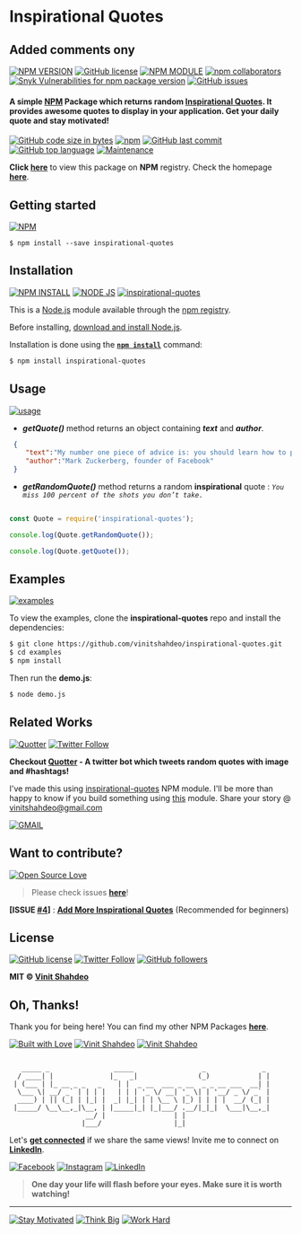 # Inspirational Quotes
## Added comments ony

[![NPM VERSION](http://img.shields.io/npm/v/inspirational-quotes.svg?style=flat&logo=npm)](https://www.npmjs.org/package/inspirational-quotes) [![GitHub license](https://img.shields.io/github/license/vinitshahdeo/inspirational-quotes.svg?style=flat&logo=github)](https://github.com/vinitshahdeo/inspirational-quotes/blob/master/LICENSE) [![NPM MODULE](http://img.shields.io/badge/inspirational-quotes-orange.svg?style=flat&logo=node.js)](https://github.com/vinitshahdeo/inspirational-quotes) [![npm collaborators](https://img.shields.io/npm/collaborators/inspirational-quotes.svg?logo=npm)](https://www.npmjs.com/package/inspirational-quotes) [![Snyk Vulnerabilities for npm package version](https://img.shields.io/snyk/vulnerabilities/npm/inspirational-quotes.svg?color=9cf&logo=snyk)](https://www.npmjs.com/package/inspirational-quotes) [![GitHub issues](https://img.shields.io/github/issues/vinitshahdeo/inspirational-quotes.svg?logo=github)](https://www.npmjs.com/package/inspirational-quotes)

#### A simple [NPM](https://www.npmjs.com/package/inspirational-quotes) Package which returns random [Inspirational Quotes](https://vinitshahdeo.github.io/inspirational-quotes/). It provides awesome quotes to display in your application. Get your daily quote and stay motivated!

[![GitHub code size in bytes](https://img.shields.io/github/languages/code-size/vinitshahdeo/inspirational-quotes.svg?logo=github&style=social)](https://www.npmjs.com/package/inspirational-quotes) [![npm](https://img.shields.io/npm/dy/inspirational-quotes.svg?logo=npm&style=social)](https://www.npmjs.com/package/inspirational-quotes) [![GitHub last commit](https://img.shields.io/github/last-commit/vinitshahdeo/inspirational-quotes.svg?logo=git&style=social)](https://vinitshahdeo.github.io/inspirational-quotes/) [![GitHub top language](https://img.shields.io/github/languages/top/vinitshahdeo/inspirational-quotes.svg?logo=javascript&logoColor=yellow&style=social)](https://vinitshahdeo.github.io/inspirational-quotes/) [![Maintenance](https://img.shields.io/maintenance/yes/2019.svg?logo=npm&style=social)](https://vinitshahdeo.github.io/inspirational-quotes/)

**Click [here](https://www.npmjs.com/package/inspirational-quotes)** to view this package on **NPM** registry. Check the homepage **[here](https://vinitshahdeo.github.io/inspirational-quotes/)**.

## Getting started

[![NPM](https://nodei.co/npm/inspirational-quotes.png?compact=true)](https://nodei.co/npm/inspirational-quotes/)

```
$ npm install --save inspirational-quotes
```

## Installation

[![NPM INSTALL](http://img.shields.io/badge/npm-install-blue.svg?style=flat&logo=npm)](https://docs.npmjs.com/getting-started/installing-npm-packages-locally) [![NODE JS](http://img.shields.io/badge/Node-JS-teal.svg?style=flat&logo=node.js)](https://nodejs.org/en/) [![inspirational-quotes](http://img.shields.io/badge/npm-inspirational--quotes-red.svg?style=flat&logo=npm)](https://www.npmjs.com/package/inspirational-quotes)


This is a [Node.js](https://nodejs.org/en/) module available through the
[npm registry](https://www.npmjs.com/).

Before installing, [download and install Node.js](https://nodejs.org/en/download/).

Installation is done using the
**[`npm install`](https://docs.npmjs.com/getting-started/installing-npm-packages-locally)** command:

```bash
$ npm install inspirational-quotes
```

## Usage

[![usage](https://forthebadge.com/images/badges/you-didnt-ask-for-this.svg)](https://github.com/vinitshahdeo/inspirational-quotes/)

- ***getQuote()*** method returns an object containing ***text*** and ***author***.

```json
 {  
    "text":"My number one piece of advice is: you should learn how to program.",
    "author":"Mark Zuckerberg, founder of Facebook"
 }
 ```
 
 

- ***getRandomQuote()*** method returns a random **inspirational** quote : *`You miss 100 percent of the shots you don’t take.`*



```js

const Quote = require('inspirational-quotes');

console.log(Quote.getRandomQuote());

console.log(Quote.getQuote());

```

## Examples

[![examples](https://forthebadge.com/images/badges/check-it-out.svg)](https://github.com/vinitshahdeo/inspirational-quotes/)

To view the examples, clone the **inspirational-quotes** repo and install the dependencies:

```bash
$ git clone https://github.com/vinitshahdeo/inspirational-quotes.git
$ cd examples
$ npm install
```

Then run the **demo.js**:

```bash
$ node demo.js
```

## Related Works

[![Quotter](https://img.shields.io/badge/GitHub%20Repo-Quotter-follow.svg?logo=github&style=social)](https://github.com/vinitshahdeo/Quotter) [![Twitter Follow](https://img.shields.io/twitter/follow/SayHiToQuotter.svg?style=social&logoColor=teal)](https://twitter.com/SayHiToQuotter)

**Checkout [Quotter](https://vinitshahdeo.github.io/Quotter/) - A twitter bot which tweets random quotes with image and #hashtags!**

I've made this using [inspirational-quotes](https://www.npmjs.com/package/inspirational-quotes) NPM module. I'll be more than happy to know if you build something using [this](https://www.npmjs.com/package/inspirational-quotes) module. Share your story @ [vinitshahdeo@gmail.com](https://www.facebook.com/vinit.shahdeo)

[![GMAIL](https://img.shields.io/static/v1.svg?label=send&message=vinitshahdeo@gmail.com&color=red&logo=gmail&style=social)](https://www.github.com/vinitshahdeo)

## Want to contribute?

[![Open Source Love](https://badges.frapsoft.com/os/v2/open-source.svg?v=103)](https://github.com/vinitshahdeo)

> Please check issues **[here](https://github.com/vinitshahdeo/inspirational-quotes/issues)**!

**[ISSUE [#4](https://github.com/vinitshahdeo/inspirational-quotes/issues/4)]** : **[Add More Inspirational Quotes](https://github.com/vinitshahdeo/inspirational-quotes/issues/4)** (Recommended for beginners)

## License


[![GitHub license](https://img.shields.io/github/license/vinitshahdeo/inspirational-quotes.svg?style=social&logo=github)](https://github.com/vinitshahdeo/inspirational-quotes/blob/master/LICENSE) [![Twitter Follow](https://img.shields.io/twitter/follow/Vinit_Shahdeo.svg?style=social)](https://twitter.com/Vinit_Shahdeo) [![GitHub followers](https://img.shields.io/github/followers/vinitshahdeo.svg?label=Follow&style=social)](https://github.com/vinitshahdeo/)

**MIT &copy; [Vinit Shahdeo](https://github.com/vinitshahdeo/inspirational-quotes/blob/master/LICENSE)**

## Oh, Thanks!

Thank you for being here! You can find my other NPM Packages **[here](https://www.npmjs.com/~vinitshahdeo)**.

[![Built with Love](https://forthebadge.com/images/badges/built-with-love.svg)](https://www.npmjs.com/~vinitshahdeo) [![Vinit Shahdeo](https://forthebadge.com/images/badges/makes-people-smile.svg)](https://www.npmjs.com/~vinitshahdeo) [![Vinit Shahdeo](https://forthebadge.com/images/badges/powered-by-oxygen.svg)](https://github.com/vinitshahdeo/inspirational-quotes)


```

   _____ _                _____                 _              _ 
  / ____| |              |_   _|               (_)            | |
 | (___ | |_ __ _ _   _    | |  _ __  ___ _ __  _ _ __ ___  __| |
  \___ \| __/ _` | | | |   | | | '_ \/ __| '_ \| | '__/ _ \/ _` |
  ____) | || (_| | |_| |  _| |_| | | \__ \ |_) | | | |  __/ (_| |
 |_____/ \__\__,_|\__, | |_____|_| |_|___/ .__/|_|_|  \___|\__,_|
                   __/ |                 | |                     
                  |___/                  |_|                     

```


Let's **[get connected](https://www.linkedin.com/in/vinitshahdeo/)** if we share the same views! 
Invite me to connect on **[LinkedIn](https://www.linkedin.com/in/vinitshahdeo/)**.
 
[![Facebook](https://img.shields.io/static/v1.svg?label=follow&message=@vinit.shahdeo&color=9cf&logo=facebook&style=flat&logoColor=white&colorA=informational)](https://www.facebook.com/vinit.shahdeo)  [![Instagram](https://img.shields.io/static/v1.svg?label=follow&message=@vinitshahdeo&color=grey&logo=instagram&style=flat&logoColor=white&colorA=critical)](https://www.instagram.com/vinitshahdeo/) [![LinkedIn](https://img.shields.io/static/v1.svg?label=connect&message=@vinitshahdeo&color=success&logo=linkedin&style=flat&logoColor=white&colorA=blue)](https://www.linkedin.com/in/vinitshahdeo/)


> **One day your life will flash before your eyes. Make sure it is worth watching!**

<hr>

[![Stay Motivated](https://img.shields.io/badge/Stay-Motivated-teal.svg?style=for-the-badge)](https://github.com/vinitshahdeo/inspirational-quotes) 
[![Think Big](https://img.shields.io/badge/Think-Big-orange.svg?style=for-the-badge)](https://github.com/vinitshahdeo/GetQuotes)
[![Work Hard](https://img.shields.io/badge/Work-Hard-blue.svg?style=for-the-badge)](https://github.com/vinitshahdeo/)
